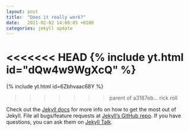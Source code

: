 ```yaml
---
layout: post
title:  "Does it really work?"
date:   2021-02-02 14:08:05 +0100
categories: jekyll update
---
```

<<<<<<< HEAD
{% include yt.html id="dQw4w9WgXcQ" %}
=======
{% include yt.html id=6Zbhvaac68Y %}
>>>>>>> parent of a3187eb... rick roll

Check out the [Jekyll docs][jekyll-docs] for more info on how to get the most out of Jekyll. File all bugs/feature requests at [Jekyll’s GitHub repo][jekyll-gh]. If you have questions, you can ask them on [Jekyll Talk][jekyll-talk].

[jekyll-docs]: http://jekyllrb.com/docs/home
[jekyll-gh]:   https://github.com/jekyll/jekyll
[jekyll-talk]: https://talk.jekyllrb.com/
